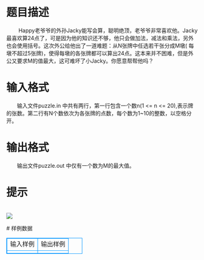 # 

 
 # 题目描述 
<p>
　　 Happy老爷爷的外孙Jacky能写会算，聪明绝顶，老爷爷非常喜欢他。Jacky最喜欢算24点了，可是因为他的知识还不够，他只会做加法，减法和乘法，另外也会使用括号。这次外公给他出了一道难题：从N张牌中任选若干张分成M墩( 每墩不超过5张牌)，使得每墩的各张牌都可以算出24点。这本来并不困难，但是外公又要求M的值最大，这可难坏了小Jacky。你愿意帮帮他吗？ </p> 

 
 # 输入格式 
<p>
　　输入文件puzzle.in 中共有两行，第一行包含一个数n(1 <= n <= 20),表示牌的张数。第二行有N个数依次为各张牌的点数，每个数为1~10的整数，以空格分开。 </p> 

 
 # 输出格式 
<p>
　　输出文件puzzle.out 中仅有一个数为M的最大值。</p> 

 
 # 提示 
<p>
<br><img src="/source/joyoi/tyvj-3135/img/aHR0cDovL3d3dy5qb3lvaS5jbi9wcm9ibGVtL3R5dmotMzEzNS9wcm9ibGVtc19pbWFnZXMvMTQyMC8xLmJtcA==.bmp"></img></p> 
# 样例数据
<style>
        table,table tr th, table tr td { border:1px solid #0094ff; }
        table { width: 200px; min-height: 25px; line-height: 25px; text-align: center; border-collapse: collapse;}   
    </style>
<table>
	<tr>
		<td>输入样例</td>
		<td>输出样例</td>
	</tr>
<tr><td></td><td></td></tr></table>
